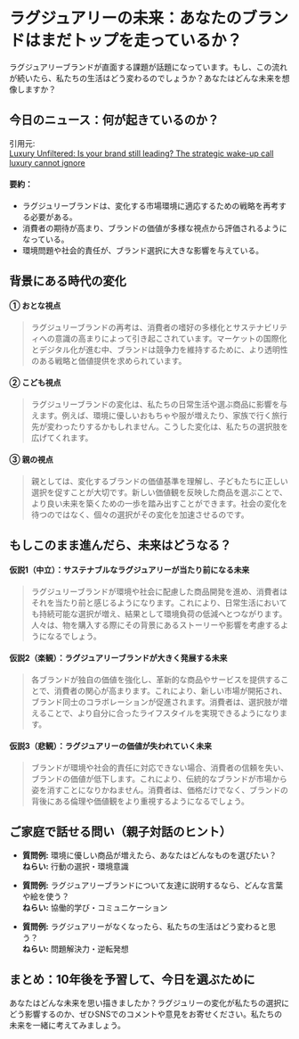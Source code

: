 # ラグジュアリーの未来：あなたのブランドはまだトップを走っているか？

ラグジュアリーブランドが直面する課題が話題になっています。もし、この流れが続いたら、私たちの生活はどう変わるのでしょうか？あなたはどんな未来を想像しますか？

## 今日のニュース：何が起きているのか？
引用元:  
[Luxury Unfiltered: Is your brand still leading? The strategic wake-up call luxury cannot ignore](https://www.luxurydaily.com/luxury-unfiltered-is-your-brand-still-leading-the-strategic-wake-up-call-luxury-cannot-ignore/)

#### 要約：
- ラグジュリーブランドは、変化する市場環境に適応するための戦略を再考する必要がある。
- 消費者の期待が高まり、ブランドの価値が多様な視点から評価されるようになっている。
- 環境問題や社会的責任が、ブランド選択に大きな影響を与えている。
  
## 背景にある時代の変化

#### ① おとな視点
> ラグジュリーブランドの再考は、消費者の嗜好の多様化とサステナビリティへの意識の高まりによって引き起こされています。マーケットの国際化とデジタル化が進む中、ブランドは競争力を維持するために、より透明性のある戦略と価値提供を求められています。

#### ② こども視点
> ラグジュリーブランドの変化は、私たちの日常生活や選ぶ商品に影響を与えます。例えば、環境に優しいおもちゃや服が増えたり、家族で行く旅行先が変わったりするかもしれません。こうした変化は、私たちの選択肢を広げてくれます。

#### ③ 親の視点
> 親としては、変化するブランドの価値基準を理解し、子どもたちに正しい選択を促すことが大切です。新しい価値観を反映した商品を選ぶことで、より良い未来を築くための一歩を踏み出すことができます。社会の変化を待つのではなく、個々の選択がその変化を加速させるのです。

## もしこのまま進んだら、未来はどうなる？

#### 仮説1（中立）：サステナブルなラグジュアリーが当たり前になる未来  
> ラグジュリーブランドが環境や社会に配慮した商品開発を進め、消費者はそれを当たり前と感じるようになります。これにより、日常生活においても持続可能な選択が増え、結果として環境負荷の低減へとつながります。人々は、物を購入する際にその背景にあるストーリーや影響を考慮するようになるでしょう。

#### 仮説2（楽観）：ラグジュアリーブランドが大きく発展する未来  
> 各ブランドが独自の価値を強化し、革新的な商品やサービスを提供することで、消費者の関心が高まります。これにより、新しい市場が開拓され、ブランド同士のコラボレーションが促進されます。消費者は、選択肢が増えることで、より自分に合ったライフスタイルを実現できるようになります。

#### 仮説3（悲観）：ラグジュアリーの価値が失われていく未来  
> ブランドが環境や社会的責任に対応できない場合、消費者の信頼を失い、ブランドの価値が低下します。これにより、伝統的なブランドが市場から姿を消すことになりかねません。消費者は、価格だけでなく、ブランドの背後にある倫理や価値観をより重視するようになるでしょう。

## ご家庭で話せる問い（親子対話のヒント）

- **質問例:** 環境に優しい商品が増えたら、あなたはどんなものを選びたい？  
  **ねらい:** 行動の選択・環境意識

- **質問例:** ラグジュアリーブランドについて友達に説明するなら、どんな言葉や絵を使う？  
  **ねらい:** 協働的学び・コミュニケーション

- **質問例:** ラグジュアリーがなくなったら、私たちの生活はどう変わると思う？  
  **ねらい:** 問題解決力・逆転発想

## まとめ：10年後を予習して、今日を選ぶために
あなたはどんな未来を思い描きましたか？ラグジュリーの変化が私たちの選択にどう影響するのか、ぜひSNSでのコメントや意見をお寄せください。私たちの未来を一緒に考えてみましょう。